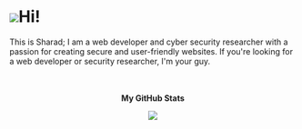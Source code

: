 
![](https://user-images.githubusercontent.com/18350557/176309783-0785949b-9127-417c-8b55-ab5a4333674e.gif)Hi!
==============================================================================================================================
This is Sharad; I am a web developer
and cyber security researcher with a passion for
creating secure and user-friendly websites. If
you're looking for a web developer or security
researcher, I'm your guy.


<br />
<br />

<div align="center">
  <b>My GitHub Stats</b>

<a href="http://www.github.com/paponahmedsharad/"><img src="https://github-readme-streak-stats.herokuapp.com/?user=paponahmedsharad/&stroke=ffffff&background=181824&ring=0891b2&fire=0891b2&currStreakNum=ffffff&currStreakLabel=0891b2&sideNums=ffffff&sideLabels=ffffff&dates=ffffff&hide_border=true" /></a>
</div>
